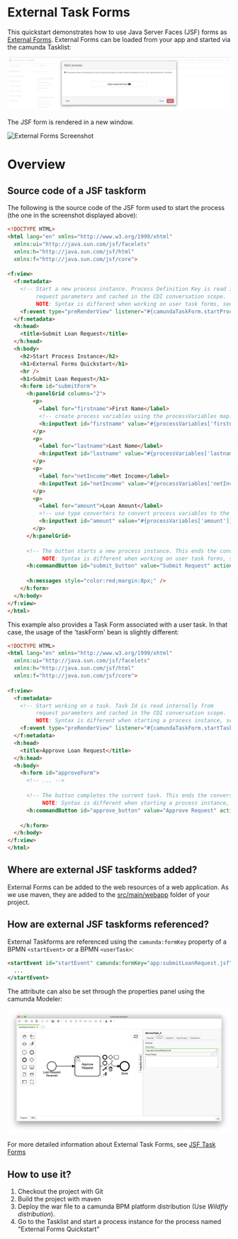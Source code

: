 # External Task Forms

This quickstart demonstrates how to use Java Server Faces (JSF) forms as [External Forms][5]. External Forms can be loaded from your app and started via the camunda Tasklist:

![External Forms Tasklist Screenshot][1]

The JSF form is rendered in a new window.

![External Forms Screenshot][2]

# Overview

## Source code of a JSF taskform

The following is the source code of the JSF form used to start the process (the one in the screenshot displayed above):

```html
<!DOCTYPE HTML>
<html lang="en" xmlns="http://www.w3.org/1999/xhtml"
  xmlns:ui="http://java.sun.com/jsf/facelets"
  xmlns:h="http://java.sun.com/jsf/html"
  xmlns:f="http://java.sun.com/jsf/core">

<f:view>
  <f:metadata>
    <!-- Start a new process instance. Process Definition Key is read internally from
         request parameters and cached in the CDI conversation scope.
         NOTE: Syntax is different when working on user task forms, see file "approveLoanRequest.xhtml". -->
    <f:event type="preRenderView" listener="#{camundaTaskForm.startProcessInstanceByKeyForm()}" />
  </f:metadata>
  <h:head>
    <title>Submit Loan Request</title>
  </h:head>
  <h:body>
    <h2>Start Process Instance</h2>
    <h1>External Forms Quickstart</h1>
    <hr />
    <h1>Submit Loan Request</h1>
    <h:form id="submitForm">
      <h:panelGrid columns="2">
        <p>
          <label for="firstname">First Name</label>
          <!-- create process variables using the processVariables map. -->
          <h:inputText id="firstname" value="#{processVariables['firstname']}" required="true" />
        </p>
        <p>
          <label for="lastname">Last Name</label>
          <h:inputText id="lastname" value="#{processVariables['lastname']}" required="true" />
        </p>
        <p>
          <label for="netIncome">Net Income</label>
          <h:inputText id="netIncome" value="#{processVariables['netIncome']}" converter="javax.faces.Integer" required="true" />
        </p>
        <p>
          <label for="amount">Loan Amount</label>
          <!-- use type converters to convert process variables to the correct type. -->
          <h:inputText id="amount" value="#{processVariables['amount']}" converter="javax.faces.Integer" required="true" />
        </p>
      </h:panelGrid>

      <!-- The button starts a new process instance. This ends the conversation and redirects us to the tasklist.
           NOTE: Syntax is different when working on user task forms, see file "approveLoanRequest.xhtml". -->
      <h:commandButton id="submit_button" value="Submit Request" action="#{camundaTaskForm.completeProcessInstanceForm()}" />

      <h:messages style="color:red;margin:8px;" />
    </h:form>
  </h:body>
</f:view>
</html>
```

This example also provides a Task Form associated with a user task. In that case, the usage of the 'taskForm' bean is slightly different:

```html
<!DOCTYPE HTML>
<html lang="en" xmlns="http://www.w3.org/1999/xhtml"
  xmlns:ui="http://java.sun.com/jsf/facelets"
  xmlns:h="http://java.sun.com/jsf/html"
  xmlns:f="http://java.sun.com/jsf/core">

<f:view>
  <f:metadata>
    <!-- Start working on a task. Task Id is read internally from
         request parameters and cached in the CDI conversation scope.
         NOTE: Syntax is different when starting a process instance, see file "submitLoanRequest.xhtml". -->
    <f:event type="preRenderView" listener="#{camundaTaskForm.startTaskForm()}" />
  </f:metadata>
  <h:head>
    <title>Approve Loan Request</title>
  </h:head>
  <h:body>
    <h:form id="approveForm">
      <!-- ... -->

      <!-- The button completes the current task. This ends the conversation and redirects us to the tasklist.
           NOTE: Syntax is different when starting a process instance, see file "submitLoanRequest.xhtml". -->
      <h:commandButton id="approve_button" value="Approve Request" action="#{camundaTaskForm.completeTask()}" />

    </h:form>
  </h:body>
</f:view>
</html>
```

## Where are external JSF taskforms added?

External Forms can be added to the web resources of a web application. As we use maven, they are added to the [src/main/webapp][4] folder of your project.

## How are external JSF taskforms referenced?

External Taskforms are referenced using the `camunda:formKey` property of a BPMN `<startEvent>` or a BPMN `<userTask>`:

```xml
<startEvent id="startEvent" camunda:formKey="app:submitLoanRequest.jsf" name="Loan Request Received">
  ...
</startEvent>
```

The attribute can also be set through the properties panel using the camunda Modeler:

![External Forms Screenshot Modeler][3]

For more detailed information about External Task Forms, see [JSF Task Forms][6]

## How to use it?

1. Checkout the project with Git
2. Build the project with maven
3. Deploy the war file to a camunda BPM platform distribution (Use *Wildfly distribution*).
4. Go to the Tasklist and start a process instance for the process named "External Forms Quickstart"

[1]: docs/screenshot-tasklist.png
[2]: docs/screenshot.png
[3]: docs/screenshot-modeler.png
[4]: src/main/webapp
[5]: https://docs.camunda.org/manual/7.14/user-guide/task-forms/#external-task-forms
[6]: https://docs.camunda.org/manual/7.14/user-guide/task-forms/jsf-task-forms/
